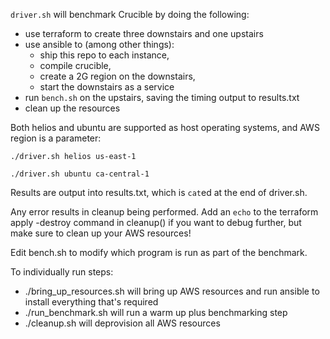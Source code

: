 `driver.sh` will benchmark Crucible by doing the following:

- use terraform to create three downstairs and one upstairs
- use ansible to (among other things):
    - ship this repo to each instance,
    - compile crucible,
    - create a 2G region on the downstairs,
    - start the downstairs as a service
- run `bench.sh` on the upstairs, saving the timing output to results.txt
- clean up the resources

Both helios and ubuntu are supported as host operating systems, and AWS region
is a parameter:

    ./driver.sh helios us-east-1

    ./driver.sh ubuntu ca-central-1

Results are output into results.txt, which is `cat`ed at the end of driver.sh.

Any error results in cleanup being performed. Add an `echo` to the terraform
apply -destroy command in cleanup() if you want to debug further, but make sure
to clean up your AWS resources!

Edit bench.sh to modify which program is run as part of the benchmark.

To individually run steps:

* ./bring_up_resources.sh will bring up AWS resources and run ansible to
  install everything that's required
* ./run_benchmark.sh will run a warm up plus benchmarking step
* ./cleanup.sh will deprovision all AWS resources

